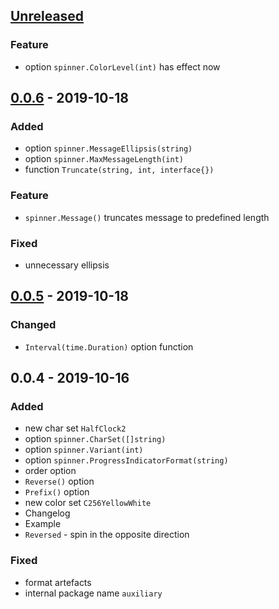 <a name="unreleased"></a>
## [Unreleased]

### Feature
- option `spinner.ColorLevel(int)` has effect now


<a name="0.0.6"></a>
## [0.0.6] - 2019-10-18
### Added
- option `spinner.MessageEllipsis(string)`
- option `spinner.MaxMessageLength(int)`
- function `Truncate(string, int, interface{})`

### Feature
- `spinner.Message()` truncates message to predefined length

### Fixed
- unnecessary ellipsis


<a name="0.0.5"></a>
## [0.0.5] - 2019-10-18
### Changed
- `Interval(time.Duration)` option function


<a name="0.0.4"></a>
## 0.0.4 - 2019-10-16
### Added
- new char set `HalfClock2`
- option `spinner.CharSet([]string)`
- option `spinner.Variant(int)`
- option `spinner.ProgressIndicatorFormat(string)`
- order option
- `Reverse()` option
- `Prefix()` option
- new color set `C256YellowWhite`
- Changelog
- Example
- `Reversed` - spin in the opposite direction

### Fixed
- format artefacts
- internal package name `auxiliary`


[Unreleased]: https://github.com/alecrabbit/go-cli-spinner/compare/0.0.6...HEAD
[0.0.6]: https://github.com/alecrabbit/go-cli-spinner/compare/0.0.5...0.0.6
[0.0.5]: https://github.com/alecrabbit/go-cli-spinner/compare/0.0.4...0.0.5
